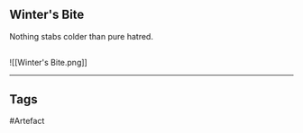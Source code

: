 ## Winter's Bite
Nothing stabs colder than pure hatred.
## 
![[Winter's Bite.png]]

---
## Tags
#Artefact